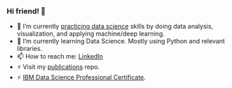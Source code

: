 ### Hi friend! 👋

- 🔭 I’m currently [practicing data science](https://github.com/Optimizer-Prime/data-science-practice) skills by doing data analysis, visualization, and applying machine/deep learning. 
- 🌱 I’m currently learning Data Science. Mostly using Python and relevant libraries.
- 📫 How to reach me: [LinkedIn](https://www.linkedin.com/in/stuart-clayton-45521113a/)
- ⚡ Visit my [publications](https://github.com/Optimizer-Prime/publications) repo.
- ⚡ [IBM Data Science Professional Certificate](https://www.credly.com/badges/8b683bf2-c674-4285-a637-7c35e427850a/public_url).

<!--
**Optimizer-Prime/Optimizer-Prime** is a ✨ _special_ ✨ repository because its `README.md` (this file) appears on your GitHub profile.

Here are some ideas to get you started:

- 🔭 I’m currently working on ...
- 🌱 I’m currently learning ...
- 👯 I’m looking to collaborate on ...
- 🤔 I’m looking for help with ...
- 💬 Ask me about ...
- 📫 How to reach me: ...
- 😄 Pronouns: ...
- ⚡ Fun fact: ...
-->
